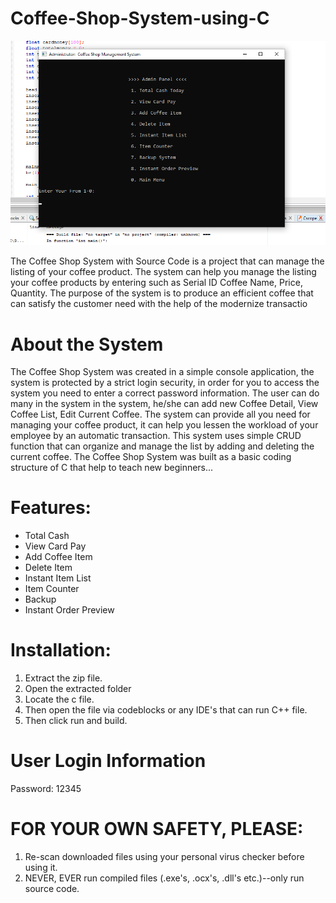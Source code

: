 # Coffee-Shop-System-using-C

![img](./coffee-shop-system.png)

The Coffee Shop System with Source Code is a project that can manage the listing of your coffee product. The system can help you manage the listing your coffee products by entering such as Serial ID Coffee Name, Price, Quantity. The purpose of the system is to produce an efficient coffee that can satisfy the customer need with the help of the modernize transactio

# About the System
The Coffee Shop System was created in a simple console application, the system is protected by a strict login security, in order for you to access the system you need to enter a correct password information. The user can do many in the system in the system, he/she can add new Coffee Detail, View Coffee List, Edit Current Coffee. The system can provide all you need for managing your coffee product, it can help you lessen the workload of your employee by an automatic transaction. This system uses simple CRUD function that can organize and manage the list by adding and deleting the current coffee. The Coffee Shop System was built as a basic coding structure of C that help to teach new beginners...

# Features:
* Total Cash
* View Card Pay
* Add Coffee Item
* Delete Item
* Instant Item List
* Item Counter
* Backup
* Instant Order Preview

# Installation:
1. Extract the zip file.
2. Open the extracted folder
3. Locate the c file.
4. Then open the file via codeblocks or any IDE's that can run C++ file.
5. Then click run and build.

# User Login Information
Password: 12345

# FOR YOUR OWN SAFETY, PLEASE:

1. Re-scan downloaded files using your personal virus checker before using it.
2. NEVER, EVER run compiled files (.exe's, .ocx's, .dll's etc.)--only run source code.
